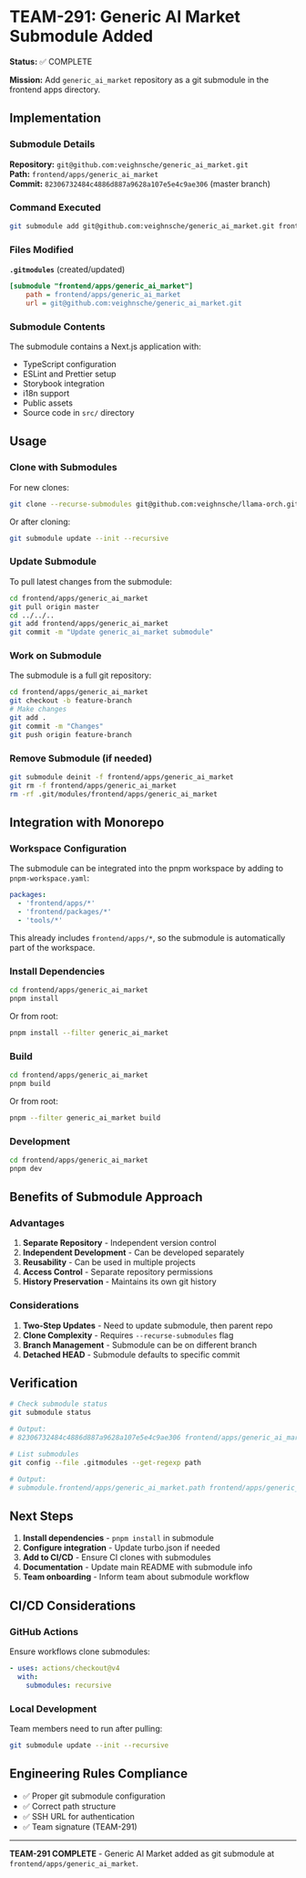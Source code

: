# TEAM-291: Generic AI Market Submodule Added

**Status:** ✅ COMPLETE

**Mission:** Add `generic_ai_market` repository as a git submodule in the frontend apps directory.

## Implementation

### Submodule Details

**Repository:** `git@github.com:veighnsche/generic_ai_market.git`  
**Path:** `frontend/apps/generic_ai_market`  
**Commit:** `82306732484c4886d887a9628a107e5e4c9ae306` (master branch)

### Command Executed

```bash
git submodule add git@github.com:veighnsche/generic_ai_market.git frontend/apps/generic_ai_market
```

### Files Modified

**`.gitmodules`** (created/updated)
```ini
[submodule "frontend/apps/generic_ai_market"]
	path = frontend/apps/generic_ai_market
	url = git@github.com:veighnsche/generic_ai_market.git
```

### Submodule Contents

The submodule contains a Next.js application with:
- TypeScript configuration
- ESLint and Prettier setup
- Storybook integration
- i18n support
- Public assets
- Source code in `src/` directory

## Usage

### Clone with Submodules

For new clones:
```bash
git clone --recurse-submodules git@github.com:veighnsche/llama-orch.git
```

Or after cloning:
```bash
git submodule update --init --recursive
```

### Update Submodule

To pull latest changes from the submodule:
```bash
cd frontend/apps/generic_ai_market
git pull origin master
cd ../../..
git add frontend/apps/generic_ai_market
git commit -m "Update generic_ai_market submodule"
```

### Work on Submodule

The submodule is a full git repository:
```bash
cd frontend/apps/generic_ai_market
git checkout -b feature-branch
# Make changes
git add .
git commit -m "Changes"
git push origin feature-branch
```

### Remove Submodule (if needed)

```bash
git submodule deinit -f frontend/apps/generic_ai_market
git rm -f frontend/apps/generic_ai_market
rm -rf .git/modules/frontend/apps/generic_ai_market
```

## Integration with Monorepo

### Workspace Configuration

The submodule can be integrated into the pnpm workspace by adding to `pnpm-workspace.yaml`:

```yaml
packages:
  - 'frontend/apps/*'
  - 'frontend/packages/*'
  - 'tools/*'
```

This already includes `frontend/apps/*`, so the submodule is automatically part of the workspace.

### Install Dependencies

```bash
cd frontend/apps/generic_ai_market
pnpm install
```

Or from root:
```bash
pnpm install --filter generic_ai_market
```

### Build

```bash
cd frontend/apps/generic_ai_market
pnpm build
```

Or from root:
```bash
pnpm --filter generic_ai_market build
```

### Development

```bash
cd frontend/apps/generic_ai_market
pnpm dev
```

## Benefits of Submodule Approach

### Advantages
1. **Separate Repository** - Independent version control
2. **Independent Development** - Can be developed separately
3. **Reusability** - Can be used in multiple projects
4. **Access Control** - Separate repository permissions
5. **History Preservation** - Maintains its own git history

### Considerations
1. **Two-Step Updates** - Need to update submodule, then parent repo
2. **Clone Complexity** - Requires `--recurse-submodules` flag
3. **Branch Management** - Submodule can be on different branch
4. **Detached HEAD** - Submodule defaults to specific commit

## Verification

```bash
# Check submodule status
git submodule status

# Output:
# 82306732484c4886d887a9628a107e5e4c9ae306 frontend/apps/generic_ai_market (heads/master)

# List submodules
git config --file .gitmodules --get-regexp path

# Output:
# submodule.frontend/apps/generic_ai_market.path frontend/apps/generic_ai_market
```

## Next Steps

1. **Install dependencies** - `pnpm install` in submodule
2. **Configure integration** - Update turbo.json if needed
3. **Add to CI/CD** - Ensure CI clones with submodules
4. **Documentation** - Update main README with submodule info
5. **Team onboarding** - Inform team about submodule workflow

## CI/CD Considerations

### GitHub Actions

Ensure workflows clone submodules:
```yaml
- uses: actions/checkout@v4
  with:
    submodules: recursive
```

### Local Development

Team members need to run after pulling:
```bash
git submodule update --init --recursive
```

## Engineering Rules Compliance

- ✅ Proper git submodule configuration
- ✅ Correct path structure
- ✅ SSH URL for authentication
- ✅ Team signature (TEAM-291)

---

**TEAM-291 COMPLETE** - Generic AI Market added as git submodule at `frontend/apps/generic_ai_market`.

